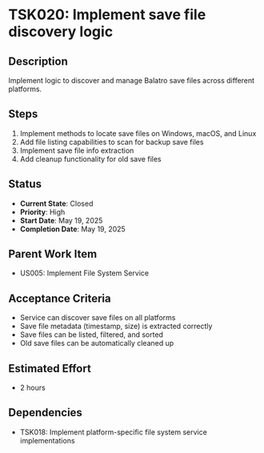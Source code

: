 # TSK020: Implement save file discovery logic

## Description
Implement logic to discover and manage Balatro save files across different platforms.

## Steps
1. Implement methods to locate save files on Windows, macOS, and Linux
2. Add file listing capabilities to scan for backup save files
3. Implement save file info extraction
4. Add cleanup functionality for old save files

## Status
- **Current State**: Closed
- **Priority**: High
- **Start Date**: May 19, 2025
- **Completion Date**: May 19, 2025

## Parent Work Item
- US005: Implement File System Service

## Acceptance Criteria
- Service can discover save files on all platforms
- Save file metadata (timestamp, size) is extracted correctly
- Save files can be listed, filtered, and sorted
- Old save files can be automatically cleaned up

## Estimated Effort
- 2 hours

## Dependencies
- TSK018: Implement platform-specific file system service implementations

